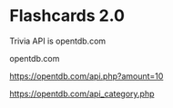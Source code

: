 # Flashcards 2.0


Trivia API is opentdb.com

opentdb.com

https://opentdb.com/api.php?amount=10

https://opentdb.com/api_category.php